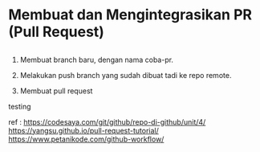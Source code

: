 # Membuat dan Mengintegrasikan PR (Pull Request)

## 

1. Membuat branch baru, dengan nama coba-pr.

2. Melakukan push branch yang sudah dibuat tadi ke repo remote.

3. Membuat pull request

testing

ref : 
https://codesaya.com/git/github/repo-di-github/unit/4/
https://yangsu.github.io/pull-request-tutorial/
https://www.petanikode.com/github-workflow/